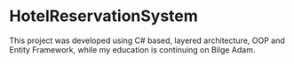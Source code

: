 # HotelReservationSystem
This project was developed using C# based, layered architecture, OOP and Entity Framework, while my education is continuing on Bilge Adam.
